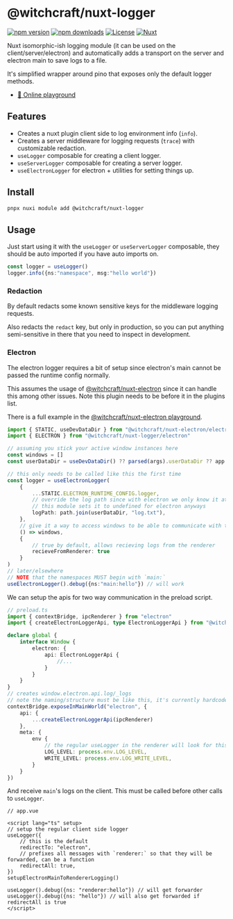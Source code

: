 # @witchcraft/nuxt-logger

[![npm version][npm-version-src]][npm-version-href]
[![npm downloads][npm-downloads-src]][npm-downloads-href]
[![License][license-src]][license-href]
[![Nuxt][nuxt-src]][nuxt-href]


Nuxt isomorphic-ish logging module (it can be used on the client/server/electron) and automatically adds a transport on the server and electron main to save logs to a file. 

It's simplified wrapper around pino that exposes only the default logger methods.


- [🏀 Online playground](https://stackblitz.com/github/witchcraftjs/nuxt-logger?file=playground%2Fapp.vue)

## Features

- Creates a nuxt plugin client side to log environment info (`info`).
- Creates a server middleware for logging requests (`trace`) with customizable redaction.
- `useLogger` composable for creating a client logger.
- `useServerLogger` composable for creating a server logger.
- `useElectronLogger` for electron + utilities for setting things up.

## Install
```bash
pnpx nuxi module add @witchcraft/nuxt-logger
```

## Usage

Just start using it with the `useLogger` or `useServerLogger` composable, they should be auto imported if you have auto imports on.

```ts
const logger = useLogger()
logger.info({ns:"namespace", msg:"hello world"})
```

### Redaction

By default redacts some known sensitive keys for the middleware logging requests.

Also redacts the `redact` key, but only in production, so you can put anything semi-sensitive in there that you need to inspect in development.

### Electron

The electron logger requires a bit of setup since electron's main cannot be passed the runtime config normally.

This assumes the usage of
[@witchcraft/nuxt-electron](todo) since it can handle this among other issues. Note this plugin needs to be before it in the plugins list.

There is a full example in the [@witchcraft/nuxt-electron playground](TODO).

```ts [main.ts]
import { STATIC, useDevDataDir } from "@witchcraft/nuxt-electron/electron"
import { ELECTRON } from "@witchcraft/nuxt-logger/electron"

// assuming you stick your active window instances here
const windows = []
const userDataDir = useDevDataDir() ?? parsed(args).userDataDir ?? app.getPath("appData")

// this only needs to be called like this the first time
const logger = useElectronLogger(
	{
		...STATIC.ELECTRON_RUNTIME_CONFIG.logger,
		// override the log path since with electron we only know it at runtime
		// this module sets it to undefined for electron anyways
		logPath: path.join(userDataDir, "log.txt"),
	},
	// give it a way to access windows to be able to communicate with them
	() => windows,
	{
		// true by default, allows recieving logs from the renderer
		recieveFromRenderer: true
	}
)
// later/elsewhere
// NOTE that the namespaces MUST begin with `main:`
useElectronLogger().debug({ns:"main:hello"}) // will work

```
We can setup the apis for two way communication in the preload script.

```ts
// preload.ts
import { contextBridge, ipcRenderer } from "electron"
import { createElectronLoggerApi, type ElectronLoggerApi } from "@witchcraft/nuxt-logger/electron"

declare global {
	interface Window {
		electron: {
			api: ElectronLoggerApi {
				//...
			}
		}
	}
}
// creates window.electron.api.log/_logs
// note the naming/structure must be like this, it's currently hardcoded
contextBridge.exposeInMainWorld("electron", {
	api: {
		...createElectronLoggerApi(ipcRenderer) 
	},
	meta: {
		env {
			// the regular useLogger in the renderer will look for this variable automatically
			LOG_LEVEL: process.env.LOG_LEVEL,
			WRITE_LEVEL: process.env.LOG_WRITE_LEVEL,
		}
	}
})
```

And receive `main`'s logs on the client. This must be called before other calls to `useLogger`.

```vue
// app.vue

<script lang="ts" setup>
// setup the regular client side logger
useLogger({
	// this is the default
	redirectTo: "electron",
	// prefixes all messages with `renderer:` so that they will be forwarded, can be a function
	redirectAll: true, 
})
setupElectronMainToRendererLogging()

useLogger().debug({ns: "renderer:hello"}) // will get forwarder
useLogger().debug({ns: "hello"}) // will also get forwarded if redirectAll is true
</script>
```


<!-- Badges -->
[npm-version-src]: https://img.shields.io/npm/v/@witchcraft/nuxt-logger/latest.svg?style=flat&colorA=020420&colorB=00DC82
[npm-version-href]: https://npmjs.com/package/@witchcraft/nuxt-logger

[npm-downloads-src]: https://img.shields.io/npm/dm/@witchcraft/nuxt-logger.svg?style=flat&colorA=020420&colorB=00DC82
[npm-downloads-href]: https://npmjs.com/package/@witchcraft/nuxt-logger

[license-src]: https://img.shields.io/npm/l/@witchcraft/nuxt-logger.svg?style=flat&colorA=020420&colorB=00DC82
[license-href]: https://npmjs.com/package/@witchcraft/nuxt-logger

[nuxt-src]: https://img.shields.io/badge/Nuxt-020420?logo=nuxt.js
[nuxt-href]: https://nuxt.com
